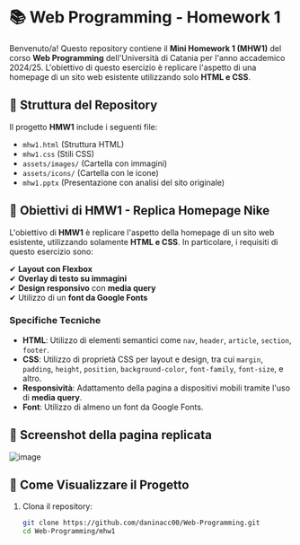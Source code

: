 # 📚 Web Programming - Homework 1

Benvenuto/a! Questo repository contiene il **Mini Homework 1 (MHW1)** del corso **Web Programming** dell'Università di Catania per l'anno accademico 2024/25. L'obiettivo di questo esercizio è replicare l'aspetto di una homepage di un sito web esistente utilizzando solo **HTML e CSS**.

## 📂 Struttura del Repository

Il progetto **HMW1** include i seguenti file:

- `mhw1.html` (Struttura HTML)
- `mhw1.css` (Stili CSS)
- `assets/images/` (Cartella con immagini)
- `assets/icons/` (Cartella con le icone)
- `mhw1.pptx` (Presentazione con analisi del sito originale)

## 🚀 Obiettivi di HMW1 - Replica Homepage Nike

L'obiettivo di **HMW1** è replicare l'aspetto della homepage di un sito web esistente, utilizzando solamente **HTML e CSS**. In particolare, i requisiti di questo esercizio sono:

✔ **Layout con Flexbox**  
✔ **Overlay di testo su immagini**  
✔ **Design responsivo** con **media query**  
✔ Utilizzo di un **font da Google Fonts**

### Specifiche Tecniche

- **HTML**: Utilizzo di elementi semantici come `nav`, `header`, `article`, `section`, `footer`.
- **CSS**: Utilizzo di proprietà CSS per layout e design, tra cui `margin`, `padding`, `height`, `position`, `background-color`, `font-family`, `font-size`, e altro.
- **Responsività**: Adattamento della pagina a dispositivi mobili tramite l'uso di **media query**.
- **Font**: Utilizzo di almeno un font da Google Fonts.

## 📸 Screenshot della pagina replicata

![image](https://github.com/user-attachments/assets/8c1d5d86-31d9-42fa-a921-706000a21617)


## 📌 Come Visualizzare il Progetto

1. Clona il repository:
   ```sh
   git clone https://github.com/daninacc00/Web-Programming.git
   cd Web-Programming/mhw1
